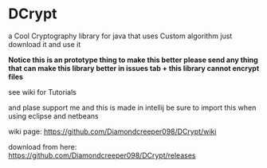 # DCrypt
a Cool Cryptography library for java that uses Custom algorithm
just download it and use it

**Notice this is an prototype thing to make this better please send any thing that can make this library better in issues tab + this library cannot encrypt files**

see wiki for Tutorials

and plase support me and this is made in intellij be sure to import this when using eclipse and netbeans

wiki page: https://github.com/Diamondcreeper098/DCrypt/wiki

download from here: https://github.com/Diamondcreeper098/DCrypt/releases
